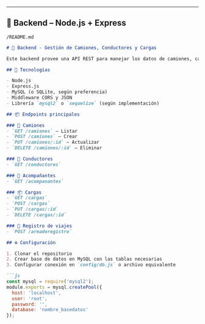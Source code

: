 
---

## 📁 Backend – Node.js + Express  
`/README.md`

```markdown
# 🔧 Backend - Gestión de Camiones, Conductores y Cargas

Este backend provee una API REST para manejar los datos de camiones, cargas, conductores, acompañantes y registros generales.

## 🧰 Tecnologías

- Node.js
- Express.js
- MySQL (o SQLite, según preferencia)
- Middleware CORS y JSON
- Librería `mysql2` o `sequelize` (según implementación)

## 📦 Endpoints principales

### 🚛 Camiones
- `GET /camiones` – Listar
- `POST /camiones` – Crear
- `PUT /camiones/:id` – Actualizar
- `DELETE /camiones/:id` – Eliminar

### 👷 Conductores
- `GET /conductores`

### 🤝 Acompañantes
- `GET /acompanantes`

### 📦 Cargas
- `GET /cargas`
- `POST /cargas`
- `PUT /cargas/:id`
- `DELETE /cargas/:id`

### 📄 Registro de viajes
- `POST /armadoregistro`

## ⚙️ Configuración

1. Clonar el repositorio
2. Crear base de datos en MySQL con las tablas necesarias
3. Configurar conexión en `config/db.js` o archivo equivalente

```js
const mysql = require('mysql2');
module.exports = mysql.createPool({
  host: 'localhost',
  user: 'root',
  password: '',
  database: 'nombre_basedatos'
});
